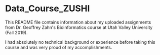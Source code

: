 # Data_Course_ZUSHI
This README file contains information about my uploaded assignments from Dr. Geoffrey Zahn's Bioinformatics course at Utah Valley University (Fall 2019).

I had absolutely no technical background or experience before taking this course and was very proud of my accomplishments.
